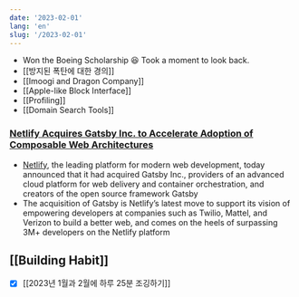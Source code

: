 ```yaml
---
date: '2023-02-01'
lang: 'en'
slug: '/2023-02-01'
---
```


- Won the Boeing Scholarship 😆 Took a moment to look back.
- [[방지된 폭탄에 대한 경의]]
- [[Imoogi and Dragon Company]]
- [[Apple-like Block Interface]]
- [[Profiling]]
- [[Domain Search Tools]]

### [Netlify Acquires Gatsby Inc. to Accelerate Adoption of Composable Web Architectures](https://www.netlify.com/press/netlify-acquires-gatsby-inc-to-accelerate-adoption-of-composable-web-architectures/)

- [Netlify](https://www.netlify.com/), the leading platform for modern web development, today announced that it had acquired Gatsby Inc., providers of an advanced cloud platform for web delivery and container orchestration, and creators of the open source framework Gatsby
- The acquisition of Gatsby is Netlify’s latest move to support its vision of empowering developers at companies such as Twilio, Mattel, and Verizon to build a better web, and comes on the heels of surpassing 3M+ developers on the Netlify platform

## [[Building Habit]]

- [x] [[2023년 1월과 2월에 하루 25분 조깅하기]]
